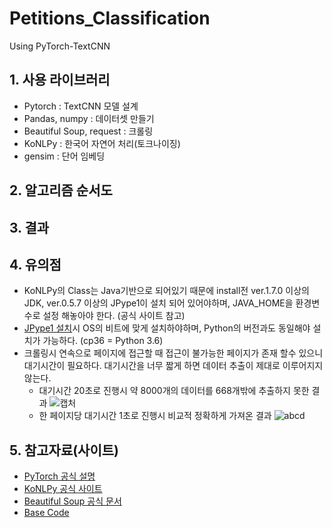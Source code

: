 # Petitions_Classification
 Using PyTorch-TextCNN

## 1. 사용 라이브러리
- Pytorch : TextCNN 모델 설계
- Pandas, numpy : 데이터셋 만들기
- Beautiful Soup, request : 크롤링
- KoNLPy : 한국어 자연어 처리(토크나이징)
- gensim : 단어 임베딩

## 2. 알고리즘 순서도

## 3. 결과

## 4. 유의점
- KoNLPy의 Class는 Java기반으로 되어있기 때문에 install전 ver.1.7.0 이상의 JDK, ver.0.5.7 이상의 JPype1이 설치 되어 있어야하며, JAVA_HOME을 환경변수로 설정 해놓아야 한다. (공식 사이트 참고)
- [JPype1 설치](https://www.lfd.uci.edu/~gohlke/pythonlibs/#jpype)시 OS의 비트에 맞게 설치하야하며, Python의 버전과도 동일해야 설치가 가능하다. (cp36 = Python 3.6)
- 크롤링시 연속으로 페이지에 접근할 때 접근이 불가능한 페이지가 존재 할수 있으니 대기시간이 필요하다. 대기시간을 너무 짧게 하면 데이터 추출이 제대로 이루어지지 않는다.
    - 대기시간 20초로 진행시 약 8000개의 데이터를 668개밖에 추출하지 못한 결과
    ![캡처](https://user-images.githubusercontent.com/86700191/152285591-b26b7f83-58bd-4fc9-95e3-f11ff2030a32.PNG)
    - 한 페이지당 대기시간 1초로 진행시 비교적 정확하게 가져온 결과
    ![abcd](https://user-images.githubusercontent.com/86700191/152335229-cf4ac49b-a467-4f66-aac8-7e479f54dcd3.PNG)

## 5. 참고자료(사이트)
- [PyTorch 공식 설명](https://pytorch.org/docs/stable/index.html)
- [KoNLPy 공식 사이트](https://konlpy.org/ko/latest/)
- [Beautiful Soup 공식 문서](https://beautiful-soup-4.readthedocs.io/en/latest/)
- [Base Code](https://github.com/bjpublic/DeepLearningProject)
